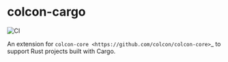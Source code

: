# colcon-cargo

![CI](https://github.com/colcon/colcon-cargo/workflows/ci/badge.svg)

An extension for `colcon-core <https://github.com/colcon/colcon-core>`_ to
support Rust projects built with Cargo.
